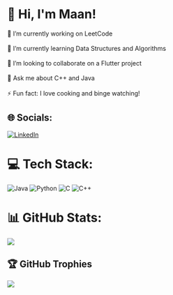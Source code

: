 # 💫 Hi, I'm Maan!
🔭 I’m currently working on LeetCode<br><br>🌱 I’m currently learning Data Structures and Algorithms<br><br>👯 I’m looking to collaborate on a Flutter project<br><br>💬 Ask me about C++ and Java<br><br>⚡ Fun fact: I love cooking and binge watching!


## 🌐 Socials:
[![LinkedIn](https://img.shields.io/badge/LinkedIn-%230077B5.svg?logo=linkedin&logoColor=white)](https://linkedin.com/in/almakhlifi) 

# 💻 Tech Stack:
![Java](https://img.shields.io/badge/java-%23ED8B00.svg?style=for-the-badge&logo=openjdk&logoColor=white) ![Python](https://img.shields.io/badge/python-3670A0?style=for-the-badge&logo=python&logoColor=ffdd54) ![C](https://img.shields.io/badge/c-%2300599C.svg?style=for-the-badge&logo=c&logoColor=white) ![C++](https://img.shields.io/badge/c++-%2300599C.svg?style=for-the-badge&logo=c%2B%2B&logoColor=white)

# 📊 GitHub Stats:
![](https://github-readme-stats.vercel.app/api?username=almakhlifi&theme=calm&hide_border=true&include_all_commits=false&count_private=false)<br/>

## 🏆 GitHub Trophies
![](https://github-profile-trophy.vercel.app/?username=almakhlifi&theme=calm&no-frame=true&no-bg=true&margin-w=4)
